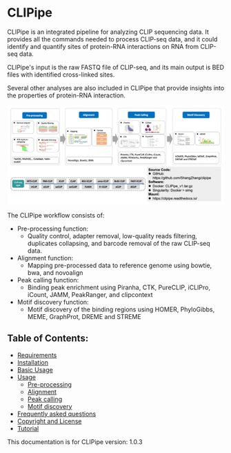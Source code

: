 # CLIPipe

CLIPipe is an integrated pipeline for analyzing CLIP sequencing data. It provides all the commands needed to process CLIP-seq data, and it could identify and quantify sites of protein-RNA interactions on RNA from CLIP-seq data.

CLIPipe's input is the raw FASTQ file of CLIP-seq, and its main output is BED files with identified cross-linked sites.

Several other analyses are also included in CLIPipe that provide insights into the properties of protein-RNA interaction.

![Pipeline of Tutorial](img/CLIPipe_pipeline.png)

The CLIPipe workflow consists of:

-   Pre-processing function:
    -   Quality control, adapter removal, low-quality reads filtering, duplicates collapsing, and barcode removal of the raw CLIP-seq data.
-   Alignment function:
    -   Mapping pre-processed data to reference genome using bowtie, bwa, and novoalign
-   Peak calling function:
    -   Binding peak enrichment using Piranha, CTK, PureCLIP, iCLIPro, iCount, JAMM, PeakRanger, and clipcontext
-   Motif discovery function:
    -   Motif discovery of the binding regions using HOMER, PhyloGibbs, MEME, GraphProt, DREME and STREME

## Table of Contents:

-   [Requirements](docs/1_requirement.md)
-   [Installation](docs/2_installation.md)
-   [Basic Usage](docs/3_basic_usage.md)
-   [Usage](docs/4_usage.md)
    -   [Pre-processing](docs/4_usage.md#pre-processing)
    -   [Alignment](docs/4_usage.md#alignment)
    -   [Peak calling](docs/4_usage.md#peak-calling)
    -   [Motif discovery](docs/4_usage.md#motif-discovery)
-   [Frequently asked questions](docs/5_faq.md)
-   [Copyright and License](docs/6_copyright_and_license.md)
-   [Tutorial](https://clipipe.readthedocs.io/)

This documentation is for CLIPipe version: 1.0.3
